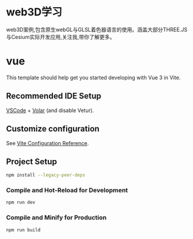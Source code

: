 # web3D学习

web3D案例,包含原生webGL与GLSL着色器语言的使用。涵盖大部分THREE.JS与Cesium实际开发应用,关注我,带你了解更多。

# vue

This template should help get you started developing with Vue 3 in Vite.

## Recommended IDE Setup

[VSCode](https://code.visualstudio.com/) + [Volar](https://marketplace.visualstudio.com/items?itemName=Vue.volar) (and disable Vetur).

## Customize configuration

See [Vite Configuration Reference](https://vitejs.dev/config/).

## Project Setup

```sh
npm install --legacy-peer-deps
```

### Compile and Hot-Reload for Development

```sh
npm run dev
```

### Compile and Minify for Production

```sh
npm run build
```
